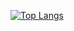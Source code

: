 [![Top Langs](https://github-readme-stats.vercel.app/api/top-langs/?username=leivymendoza&layout=compact)](https://github.com/anuraghazra/github-readme-stats)
